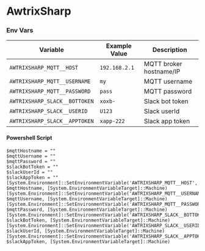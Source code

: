 # AwtrixSharp

### Env Vars

| Variable                       | Example Value        | Description                |
|------------------------------- |---------------------|----------------------------|
| `AWTRIXSHARP_MQTT__HOST`       | `192.168.2.1`       | MQTT broker hostname/IP    |
| `AWTRIXSHARP_MQTT__USERNAME`   | `my  `              | MQTT username              |
| `AWTRIXSHARP_MQTT__PASSWORD`   | `pass`              | MQTT password              |
| `AWTRIXSHARP_SLACK__BOTTOKEN`  | `xoxb-`             | Slack bot token            |
| `AWTRIXSHARP_SLACK__USERID`    | `U123`             | Slack userId            |
| `AWTRIXSHARP_SLACK__APPTOKEN`    | `xapp-222`             | Slack app token            |

#### Powershell Script

```
$mqttHostname = ""
$mqttUsername = ""
$mqttPassword = ""
$slackBotToken = ""
$slackUserId = ""
$slackAppToken = ""
[System.Environment]::SetEnvironmentVariable('AWTRIXSHARP_MQTT__HOST', $mqttHostname, [System.EnvironmentVariableTarget]::Machine)
[System.Environment]::SetEnvironmentVariable('AWTRIXSHARP_MQTT__USERNAME', $mqttUsername, [System.EnvironmentVariableTarget]::Machine)
[System.Environment]::SetEnvironmentVariable('AWTRIXSHARP_MQTT__PASSWORD', $mqttPassword, [System.EnvironmentVariableTarget]::Machine)
[System.Environment]::SetEnvironmentVariable('AWTRIXSHARP_SLACK__BOTTOKEN', $slackBotToken, [System.EnvironmentVariableTarget]::Machine)
[System.Environment]::SetEnvironmentVariable('AWTRIXSHARP_SLACK__USERID', $slackUserId, [System.EnvironmentVariableTarget]::Machine)
[System.Environment]::SetEnvironmentVariable('AWTRIXSHARP_SLACK__APPTOKEN', $slackAppToken, [System.EnvironmentVariableTarget]::Machine)
```